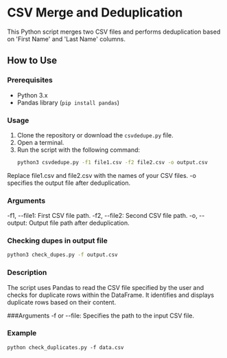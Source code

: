 # CSV Merge and Deduplication

This Python script merges two CSV files and performs deduplication based on 'First Name' and 'Last Name' columns.

## How to Use

### Prerequisites
- Python 3.x
- Pandas library (`pip install pandas`)

### Usage
1. Clone the repository or download the `csvdedupe.py` file.
2. Open a terminal.
3. Run the script with the following command:
   ```bash
   python3 csvdedupe.py -f1 file1.csv -f2 file2.csv -o output.csv

Replace file1.csv and file2.csv with the names of your CSV files.
-o specifies the output file after deduplication.

### Arguments
-f1, --file1: First CSV file path.
-f2, --file2: Second CSV file path.
-o, --output: Output file path after deduplication.

### Checking dupes in output file
```bash
python3 check_dupes.py -f output.csv
```

### Description
The script uses Pandas to read the CSV file specified by the user and checks for duplicate rows within the DataFrame. It identifies and displays duplicate rows based on their content.

###Arguments
-f or --file: Specifies the path to the input CSV file.

### Example
```
python check_duplicates.py -f data.csv
```
